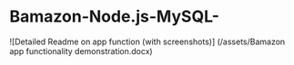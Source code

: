 # Bamazon-Node.js-MySQL-

![Detailed Readme on app function (with screenshots)] (/assets/Bamazon app functionality demonstration.docx)